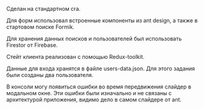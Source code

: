 Сделан на стандартном cra.

Для форм использовал встроенные компоненты из ant design, а также в стартовом поиске Formik.

Для хранения данных поисков и пользователей был использовать Firestor от Firebase.

Стейт клиента реализован с помощью Redux-toolkit.

Данные для входа хранятся в файле users-data.json. Для этого задания были созданы два пользователя.

В консоли могу появиться ошибки во время передвижения слайдер в модальном окне.
Эти ошибки были изначально и не связаны с архитектурой приложения, видимо дело в самом слайдере от ant.


